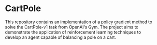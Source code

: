 # CartPole
This repository contains an implementation of a policy gradient method to solve the CartPole-v1 task from OpenAI's Gym. The project aims to demonstrate the application of reinforcement learning techniques to develop an agent capable of balancing a pole on a cart.
